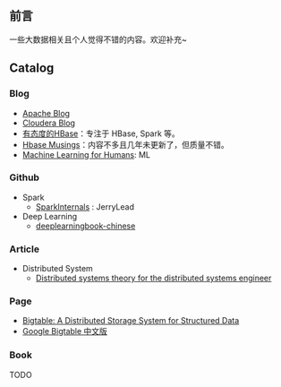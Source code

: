 ## 前言
一些大数据相关且个人觉得不错的内容。欢迎补充~

## Catalog
### Blog
- [Apache Blog](https://blogs.apache.org/)
- [Cloudera Blog](http://blog.cloudera.com/)
- [有态度的HBase](http://hbasefly.com/)：专注于 HBase, Spark 等。
- [Hbase Musings](http://blog.zahoor.in/)：内容不多且几年未更新了，但质量不错。
- [Machine Learning for Humans](https://medium.com/machine-learning-for-humans): ML

### Github
- Spark
  - [SparkInternals](https://github.com/JerryLead/SparkInternals) : JerryLead
- Deep Learning
  - [deeplearningbook-chinese](https://github.com/exacity/deeplearningbook-chinese)

### Article
- Distributed System
  - [Distributed systems theory for the distributed systems engineer](http://the-paper-trail.org/blog/distributed-systems-theory-for-the-distributed-systems-engineer/)

### Page
  - [Bigtable: A Distributed Storage System for Structured Data](https://static.googleusercontent.com/media/research.google.com/en//archive/bigtable-osdi06.pdf)
  - [Google Bigtable 中文版](http://blog.bizcloudsoft.com/wp-content/uploads/Google-Bigtable%E4%B8%AD%E6%96%87%E7%89%88_1.0.pdf)
 
### Book
TODO
